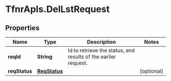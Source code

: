 # TfnrApIs.DelLstRequest

## Properties
Name | Type | Description | Notes
------------ | ------------- | ------------- | -------------
**reqId** | **String** | Id to retrieve the status, and results of the earlier request. | 
**reqStatus** | [**ReqStatus**](ReqStatus.md) |  | [optional] 


